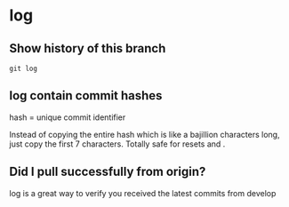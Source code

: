 # log

## Show history of this branch

```
git log
```

## log contain commit hashes

hash = unique commit identifier

Instead of copying the entire hash which is like a bajillion characters long, just copy the first 7 characters. Totally safe for resets and .

## Did I pull successfully from origin?

log is a great way to verify you received the latest commits from develop